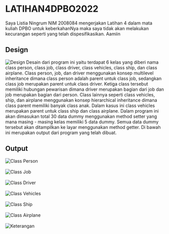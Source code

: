# LATIHAN4DPBO2022

Saya Listia Ningrum NIM 2008084 mengerjakan Latihan 4 dalam mata kuliah DPBO untuk keberkahanNya maka saya tidak akan melakukan kecurangan seperti yang telah dispesifikasikan. Aamiin 

## Design 
![Design](https://user-images.githubusercontent.com/95666745/156907004-57bf2b47-b3d3-435a-aff0-58936aea1654.png)
Desain dari program ini yaitu terdapat 6 kelas yang diberi nama class person, class job, class driver, class vehicles, class ship, dan class airplane. 
Class person, job, dan driver menggunakan konsep multilevel inheritance dimana class person adalah parent untuk class job, sedangkan class job merupakan parent untuk class driver. Ketiga class tersebut memiliki hubungan pewarisan dimana driver merupakan bagian dari job dan job merupakan bagian dari person.
Class lainnya seperti class vehicles, ship, dan airplane menggunakan konsep hierarchical inheritance dimana class parent memiliki banyak class anak. Dalam kasus ini class vehicles merupakan parent untuk class ship dan class airplane. 
Dalam program ini akan dimasukan total 30 data dummy menggunakan method setter yang mana masing - masing kelas memiliki 5 data dummy. Semua data dummy tersebut akan ditampilkan ke layar menggunakan method getter. Di bawah ini merupakan output dari program yang telah dibuat. 

## Output
![Class Person](https://user-images.githubusercontent.com/95666745/156907031-fac0f9aa-ec85-4ad3-b992-1b0116d69c72.png) <br></br>
![Class Job](https://user-images.githubusercontent.com/95666745/156907039-60a98abe-2f96-4baa-9d91-b9fec44d6337.png) <br></br>
![Class Driver](https://user-images.githubusercontent.com/95666745/156907045-0c09e63b-5355-422a-8928-ff09bf5b32c7.png) <br></br>
![Class Vehicles](https://user-images.githubusercontent.com/95666745/156907051-1f539d14-7020-4c8e-9b79-6e5f62bf1420.png) <br></br>
![Class Ship](https://user-images.githubusercontent.com/95666745/156907056-39688e64-e113-49c1-8c99-b8e77070e0d1.png) <br></br>
![Class Airplane](https://user-images.githubusercontent.com/95666745/156907062-5cda90d8-665d-4278-af1c-28012e26ee7e.png) <br></br>
![Keterangan](https://user-images.githubusercontent.com/95666745/156907066-521998d5-8843-4495-b24a-dd4444491005.png) <br></br>
